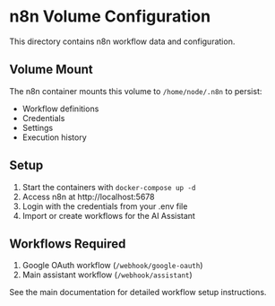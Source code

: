 # n8n Volume Configuration

This directory contains n8n workflow data and configuration.

## Volume Mount
The n8n container mounts this volume to `/home/node/.n8n` to persist:
- Workflow definitions
- Credentials
- Settings
- Execution history

## Setup
1. Start the containers with `docker-compose up -d`
2. Access n8n at http://localhost:5678
3. Login with the credentials from your .env file
4. Import or create workflows for the AI Assistant

## Workflows Required
1. Google OAuth workflow (`/webhook/google-oauth`)
2. Main assistant workflow (`/webhook/assistant`)

See the main documentation for detailed workflow setup instructions.